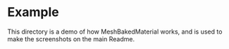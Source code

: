 # Example

This directory is a demo of how MeshBakedMaterial works, and is used to make the screenshots on the main Readme.